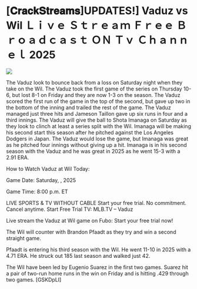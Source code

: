 # [𝐂𝐫𝐚𝐜𝐤𝐒𝐭𝐫𝐞𝐚𝐦𝐬]UPDATES!] Vaduz vs Wil Ｌｉｖｅ Ｓｔｒｅａｍ Ｆｒｅｅ Ｂｒｏａｄｃａｓｔ ＯＮ Ｔｖ Ｃｈａｎｎｅｌ  2025  
  
  
[![](https://i.imgur.com/qSNzIqt.png)](https://movie.rssnews.media/yonrRnN.php)  
  
The Vaduz look to bounce back from a loss on Saturday night when they take on the Wil. The Vaduz took the first game of the series on Thursday 10-6, but lost 8-1 on Friday and they are now 1-3 on the season. The Vaduz scored the first run of the game in the top of the second, but gave up two in the bottom of the inning and trailed the rest of the game. The Vaduz managed just three hits and Jameson Taillon gave up six runs in four and a third innings. The Vaduz will give the ball to Shota Imanaga on Saturday as they look to clinch at least a series split with the Wil. Imanaga will be making his second start this season after he pitched against the Los Angeles Dodgers in Japan. The Vaduz would lose the game, but Imanaga was great as he pitched four innings without giving up a hit. Imanaga is in his second season with the Vaduz and he was great in 2025 as he went 15-3 with a 2.91 ERA.

How to Watch Vaduz at Wil Today:

Game Date: Saturday, , 2025

Game Time: 8:00 p.m. ET

LIVE SPORTS & TV WITHOUT CABLE
Start your free trial. No commitment. Cancel anytime.
Start Free Trial
TV: MLB.TV – Vaduz

Live stream the Vaduz at Wil game on Fubo: Start your free trial now!

The Wil will counter with Brandon Pfaadt as they try and win a second straight game.

Pfaadt is entering his third season with the Wil. He went 11-10 in 2025 with a 4.71 ERA. He struck out 185 last season and walked just 42.

The Wil have been led by Eugenio Suarez in the first two games. Suarez hit a pair of two-run home runs in the win on Friday and is hitting .429 through two games. [GSKDpLI]